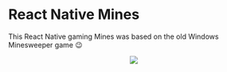 # React Native Mines
This React Native gaming Mines was based on the old Windows Minesweeper game :wink:
<p align="center">
  <img src="https://user-images.githubusercontent.com/90333794/141158867-bc7e46cc-e61d-4fea-965b-37ef798022f8.jpg">
</p>

